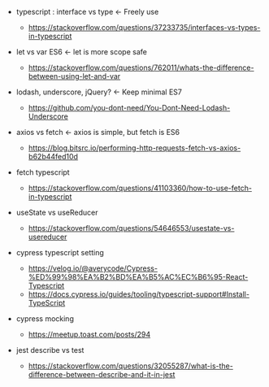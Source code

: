 - typescript : interface vs type <- Freely use

  - https://stackoverflow.com/questions/37233735/interfaces-vs-types-in-typescript

- let vs var ES6 <- let is more scope safe

  - https://stackoverflow.com/questions/762011/whats-the-difference-between-using-let-and-var

- lodash, underscore, jQuery? <- Keep minimal ES7

  - https://github.com/you-dont-need/You-Dont-Need-Lodash-Underscore

- axios vs fetch <- axios is simple, but fetch is ES6

  - https://blog.bitsrc.io/performing-http-requests-fetch-vs-axios-b62b44fed10d

- fetch typescript

  - https://stackoverflow.com/questions/41103360/how-to-use-fetch-in-typescript

- useState vs useReducer

  - https://stackoverflow.com/questions/54646553/usestate-vs-usereducer

- cypress typescript setting

  - https://velog.io/@averycode/Cypress-%ED%99%98%EA%B2%BD%EA%B5%AC%EC%B6%95-React-Typescript
  - https://docs.cypress.io/guides/tooling/typescript-support#Install-TypeScript

- cypress mocking

  - https://meetup.toast.com/posts/294

- jest describe vs test
  - https://stackoverflow.com/questions/32055287/what-is-the-difference-between-describe-and-it-in-jest
